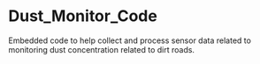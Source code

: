 # Dust_Monitor_Code
Embedded code to help collect and process sensor data related to monitoring dust concentration related to dirt roads.
